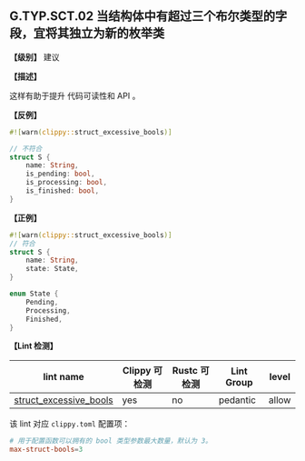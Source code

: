 ## G.TYP.SCT.02  当结构体中有超过三个布尔类型的字段，宜将其独立为新的枚举类

**【级别】** 建议

**【描述】**

这样有助于提升 代码可读性和 API 。

**【反例】**

```rust
#![warn(clippy::struct_excessive_bools)]

// 不符合
struct S {
    name: String,
    is_pending: bool,
    is_processing: bool,
    is_finished: bool,
}
```

**【正例】**

```rust
#![warn(clippy::struct_excessive_bools)]
// 符合
struct S {
    name: String,
    state: State,
}

enum State {
    Pending,
    Processing,
    Finished,
}
```

**【Lint 检测】**

| lint name                                                    | Clippy 可检测 | Rustc 可检测 | Lint Group | level |
| ------------------------------------------------------------ | ------------- | ------------ | ---------- | ----- |
| [struct_excessive_bools](https://rust-lang.github.io/rust-clippy/master/#struct_excessive_bools) | yes           | no           | pedantic   | allow |

该 lint 对应 `clippy.toml` 配置项：

```toml
# 用于配置函数可以拥有的 bool 类型参数最大数量，默认为 3。
max-struct-bools=3 
```

